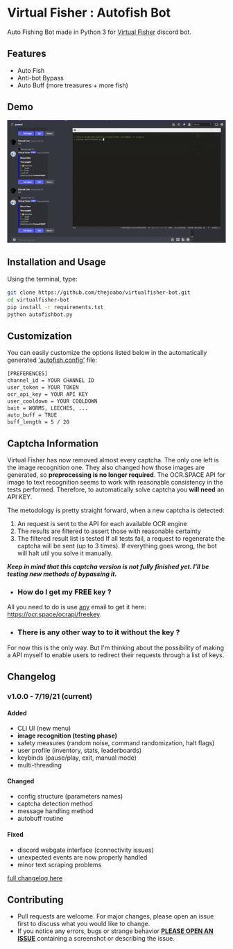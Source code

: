 # Virtual Fisher : Autofish Bot

Auto Fishing Bot made in Python 3 for [Virtual Fisher](https://virtualfisher.com/) discord bot.

## Features
- Auto Fish 
- Anti-bot Bypass
- Auto Buff (more treasures + more fish)

## Demo
![preview](./assets/demo.gif)


## Installation and Usage
Using the terminal, type:
```bash
git clone https://github.com/thejoabo/virtualfisher-bot.git
cd virtualfisher-bot
pip install -r requirements.txt
python autofishbot.py
```

## Customization

You can easily customize the options listed below in the automatically generated ['autofish.config'](assets/autofish.config) file:

```config
[PREFERENCES]
channel_id = YOUR CHANNEL ID
user_token = YOUR TOKEN
ocr_api_key = YOUR API KEY
user_cooldown = YOUR COOLDOWN
bait = WORMS, LEECHES, ...
auto_buff = TRUE
buff_length = 5 / 20
```

## Captcha Information

Virtual Fisher has now removed almost every captcha. The only one left is the image recognition one. They also changed how those images are generated, so **preprocessing is no longer required**. The OCR.SPACE API for image to text recognition seems to work with reasonable consistency in the tests performed. Therefore, to automatically solve captcha you **will need**  an API KEY.

The metodology is pretty straight forward, when a new captcha is detected:
1. An request is sent to the API for each available OCR engine
2. The results are filtered to assert those with reasonable certainty
3. The filtered result list is tested
If all tests fail, a request to regenerate the captcha will be sent (up to 3 times). If everything goes wrong, the bot will halt util you solve it manually.

***Keep in mind that this captcha version is not fully finished yet. I'll be testing new methods of bypassing it.***
- ### How do I get my **FREE** key ?
All you need to do is use [any](https://temp-mail.io/en) email to get it here: https://ocr.space/ocrapi/freekey.

- ### There is any other way to to it **without** the key ?
For now this is the only way. But I'm thinking about the possibility of making a API myself to enable users to redirect their requests through a list of keys.

## Changelog
###  v1.0.0 - 7/19/21 (current)
#### **Added**
- CLI UI (new menu)
- **image recognition (testing phase)**
- safety measures (random noise, command randomization, halt flags)
- user profile (inventory, stats, leaderboards)
- keybinds (pause/play, exit, manual mode)
- multi-threading 
#### **Changed**
- config structure (parameters names)
- captcha detection method
- message handling method
- autobuff routine
#### **Fixed**
- discord webgate interface (connectivity issues)
- unexpected events are now properly handled
- minor text scraping problems

[full changelog here](assets/changelog.md)

## Contributing
- Pull requests are welcome. For major changes, please open an issue first to discuss what you would like to change.
- If you notice any errors, bugs or strange behavior **[PLEASE OPEN AN ISSUE](https://github.com/thejoabo/virtualfisher-bot/issues/new)** containing a screenshot or describing the issue.


